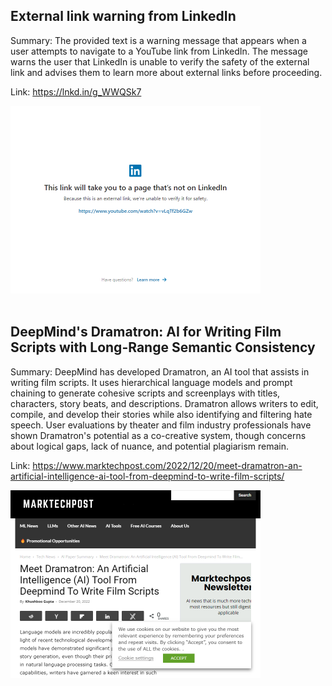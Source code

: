 ## External link warning from LinkedIn
Summary: The provided text is a warning message that appears when a user attempts to navigate to a YouTube link from LinkedIn. The message warns the user that LinkedIn is unable to verify the safety of the external link and advises them to learn more about external links before proceeding.

Link: https://lnkd.in/g_WWQSk7

<img src="/img/9c74ee2e-dfc6-4b3f-b372-1b761e2dfe32.png" width="400" />
<br/><br/>

## DeepMind's Dramatron: AI for Writing Film Scripts with Long-Range Semantic Consistency
Summary: DeepMind has developed Dramatron, an AI tool that assists in writing film scripts. It uses hierarchical language models and prompt chaining to generate cohesive scripts and screenplays with titles, characters, story beats, and descriptions. Dramatron allows writers to edit, compile, and develop their stories while also identifying and filtering hate speech. User evaluations by theater and film industry professionals have shown Dramatron's potential as a co-creative system, though concerns about logical gaps, lack of nuance, and potential plagiarism remain.

Link: https://www.marktechpost.com/2022/12/20/meet-dramatron-an-artificial-intelligence-ai-tool-from-deepmind-to-write-film-scripts/

<img src="/img/57a3b837-5527-44ec-b720-3009be0ccd36.png" width="400" />
<br/><br/>


